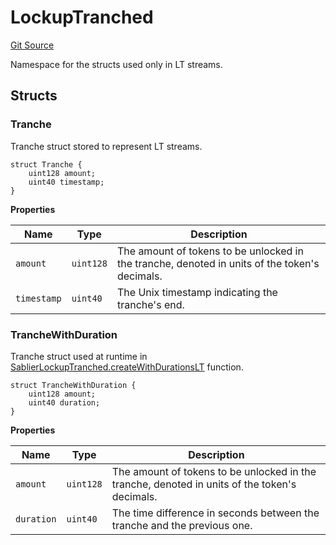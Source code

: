 # LockupTranched

[Git Source](https://github.com/sablier-labs/lockup/blob/58eaac45c20c57a93b73d887c714e68f061ec3e6/src/types/LockupTranched.sol)

Namespace for the structs used only in LT streams.

## Structs

### Tranche

Tranche struct stored to represent LT streams.

```solidity
struct Tranche {
    uint128 amount;
    uint40 timestamp;
}
```

**Properties**

| Name        | Type      | Description                                                                                   |
| ----------- | --------- | --------------------------------------------------------------------------------------------- |
| `amount`    | `uint128` | The amount of tokens to be unlocked in the tranche, denoted in units of the token's decimals. |
| `timestamp` | `uint40`  | The Unix timestamp indicating the tranche's end.                                              |

### TrancheWithDuration

Tranche struct used at runtime in
[SablierLockupTranched.createWithDurationsLT](docs/reference/lockup/contracts/abstracts/abstract.SablierLockupTranched.md#createwithdurationslt)
function.

```solidity
struct TrancheWithDuration {
    uint128 amount;
    uint40 duration;
}
```

**Properties**

| Name       | Type      | Description                                                                                   |
| ---------- | --------- | --------------------------------------------------------------------------------------------- |
| `amount`   | `uint128` | The amount of tokens to be unlocked in the tranche, denoted in units of the token's decimals. |
| `duration` | `uint40`  | The time difference in seconds between the tranche and the previous one.                      |

